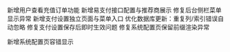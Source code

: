 新增用户查看充值订单功能
新增易支付接口配置与推荐商展示
修复后台侧栏菜单显示异常
新增支付设置独立页面与菜单入口
优化数据库更新：重复列/索引错误自动忽略
修复支付设置保存后即时生效问题
修复系统配置页保留前缀渲染异常

新增系统配置页容错显示
